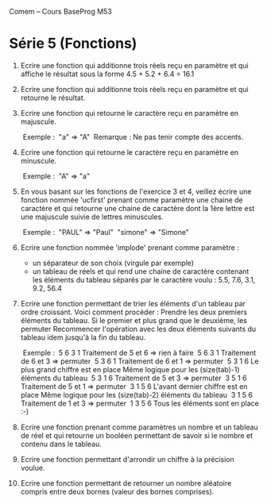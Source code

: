 Comem – Cours BaseProg M53

# Série 5 (Fonctions)

1. Ecrire une fonction qui additionne trois réels reçu en paramètre et qui affiche le résultat sous la forme
   4.5 + 5.2 + 6.4 = 16.1

2. Ecrire une fonction qui additionne trois réels reçu en paramètre et qui retourne le résultat.      

3. Ecrire une fonction qui retourne le caractère reçu en paramètre en majuscule.

   ​	Exemple : 
   ​		"a" => "A" 
   ​	Remarque : Ne pas tenir compte des accents.

4. Ecrire une fonction qui retourne le caractère reçu en paramètre en minuscule.

   ​		Exemple : 
   ​			"A" => "a"

5. En vous basant sur les fonctions de l'exercice 3 et 4, veillez écrire une fonction nommée 'ucfirst' prenant      comme paramètre une chaine de caractère et qui retourne une chaine de caractère dont la 1ère lettre est une majuscule suivie de lettres minuscules.

   ​	Exemple :
   ​		"PAUL" => "Paul"
   ​		"simone" => "Simone"

6. Ecrire une fonction nommée 'implode' prenant comme paramètre :
    - un séparateur de son choix (virgule par exemple)
    - un tableau de réels
     et qui rend une chaine de caractère contenant les éléments du tableau séparés par le caractère voulu : 
        5.5, 7.6, 3.1, 9.2, 56.4

7. Ecrire une fonction permettant de trier les éléments d'un tableau par ordre croissant.
   Voici comment procéder :
   Prendre les deux premiers éléments du tableau. 
   Si le premier et plus grand que le deuxième, les permuter
   Recommencer l'opération avec les deux éléments suivants du tableau
   idem jusqu'à la fin du tableau.

   ​	Exemple :
   ​             5          6          3          1          Traitement de 5 et 6 => rien à faire
   ​             5          6          3          1          Traitement de 6 et 3 => permuter 
   ​             5          3          6          1          Traitement de 6 et 1 => permuter
   ​             5          3          1          6          Le plus grand chiffre est en place
   Même logique pour les (size(tab)-1) éléments du tableau
   ​             5          3          1          6          Traitement de 5 et 3 => permuter
   ​             3          5          1          6          Traitement de 5 et 1 => permuter
   ​             3          1          5          6          L'avant dernier chiffre est en place
   Même logique pour les (size(tab)-2) éléments du tableau
   ​             3          1          5          6          Traitement de 1 et 3 => permuter
   ​             1          3          5          6          Tous les éléments sont en place :-)

8. Ecrire une fonction prenant comme paramètres un nombre et un tableau de réel et qui retourne un booléen permettant de savoir si le nombre et contenu dans le tableau.

9. Ecrire une fonction permettant d'arrondir un chiffre à la précision voulue.

10. Ecrire une fonction permettant de retourner un nombre aléatoire compris entre deux bornes (valeur des bornes comprises).
